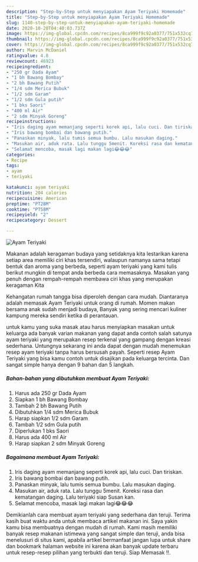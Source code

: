```yaml
---
description: "Step-by-Step untuk menyiapakan Ayam Teriyaki Homemade"
title: "Step-by-Step untuk menyiapakan Ayam Teriyaki Homemade"
slug: 1140-step-by-step-untuk-menyiapakan-ayam-teriyaki-homemade
date: 2020-10-20T04:40:03.737Z
image: https://img-global.cpcdn.com/recipes/8ca999f9c92a0377/751x532cq70/ayam-teriyaki-foto-resep-utama.jpg
thumbnail: https://img-global.cpcdn.com/recipes/8ca999f9c92a0377/751x532cq70/ayam-teriyaki-foto-resep-utama.jpg
cover: https://img-global.cpcdn.com/recipes/8ca999f9c92a0377/751x532cq70/ayam-teriyaki-foto-resep-utama.jpg
author: Marvin McDaniel
ratingvalue: 4.8
reviewcount: 46923
recipeingredient:
- "250 gr Dada Ayam"
- "1 bh Bawang Bombay"
- "2 bh Bawang Putih"
- "1/4 sdm Merica Bubuk"
- "1/2 sdm Garam"
- "1/2 sdm Gula putih"
- "1 bks Saori"
- "400 ml Air"
- "2 sdm Minyak Goreng"
recipeinstructions:
- "Iris daging ayam memanjang seperti korek api, lalu cuci. Dan tiriskan."
- "Iris bawang bombai dan bawang putih."
- "Panaskan minyak, lalu tumis semua bumbu. Lalu masukan daging."
- "Masukan air, aduk rata. Lalu tunggu 5menit. Koreksi rasa dan kematangan daging. Lalu teriyaki siap Susan kan."
- "Selamat mencoba, masak lagi makan lagi😂😂😂"
categories:
- Recipe
tags:
- ayam
- teriyaki

katakunci: ayam teriyaki 
nutrition: 204 calories
recipecuisine: American
preptime: "PT28M"
cooktime: "PT58M"
recipeyield: "2"
recipecategory: Dessert

---
```



![Ayam Teriyaki](https://img-global.cpcdn.com/recipes/8ca999f9c92a0377/751x532cq70/ayam-teriyaki-foto-resep-utama.jpg)

Makanan adalah keragaman budaya yang setidaknya kita lestarikan karena setiap area memiliki ciri khas tersendiri, walaupun namanya sama tetapi bentuk dan aroma yang berbeda, seperti ayam teriyaki yang kami tulis berikut mungkin di tempat anda berbeda cara memasaknya. Masakan yang penuh dengan rempah-rempah membawa ciri khas yang merupakan keragaman Kita



Kehangatan rumah tangga bisa diperoleh dengan cara mudah. Diantaranya adalah memasak Ayam Teriyaki untuk orang di rumah. Momen makan bersama anak sudah menjadi budaya, Banyak yang sering mencari kuliner kampung mereka sendiri ketika di perantauan.

untuk kamu yang suka masak atau harus menyiapkan masakan untuk keluarga ada banyak varian makanan yang dapat anda contoh salah satunya ayam teriyaki yang merupakan resep terkenal yang gampang dengan kreasi sederhana. Untungnya sekarang ini anda dapat dengan mudah menemukan resep ayam teriyaki tanpa harus bersusah payah.
Seperti resep Ayam Teriyaki yang bisa kamu contoh untuk disajikan pada keluarga tercinta. Dan sangat simple hanya dengan 9 bahan dan 5 langkah.


<!--inarticleads1-->

##### Bahan-bahan yang dibutuhkan membuat Ayam Teriyaki:

1. Harus ada 250 gr Dada Ayam
1. Siapkan 1 bh Bawang Bombay
1. Tambah 2 bh Bawang Putih
1. Dibutuhkan 1/4 sdm Merica Bubuk
1. Harap siapkan 1/2 sdm Garam
1. Tambah 1/2 sdm Gula putih
1. Diperlukan 1 bks Saori
1. Harus ada 400 ml Air
1. Harap siapkan 2 sdm Minyak Goreng




<!--inarticleads2-->

##### Bagaimana membuat  Ayam Teriyaki:

1. Iris daging ayam memanjang seperti korek api, lalu cuci. Dan tiriskan.
1. Iris bawang bombai dan bawang putih.
1. Panaskan minyak, lalu tumis semua bumbu. Lalu masukan daging.
1. Masukan air, aduk rata. Lalu tunggu 5menit. Koreksi rasa dan kematangan daging. Lalu teriyaki siap Susan kan.
1. Selamat mencoba, masak lagi makan lagi😂😂😂




Demikianlah cara membuat ayam teriyaki yang sederhana dan teruji. Terima kasih buat waktu anda untuk membaca artikel makanan ini. Saya yakin kamu bisa membuatnya dengan mudah di rumah. Kami masih memiliki banyak resep makanan istimewa yang sangat simple dan teruji, anda bisa menelusuri di situs kami, apabila artikel bermanfaat jangan lupa untuk share dan bookmark halaman website ini karena akan banyak update terbaru untuk resep-resep pilihan yang terbukti dan teruji. Siap Memasak !!. 
